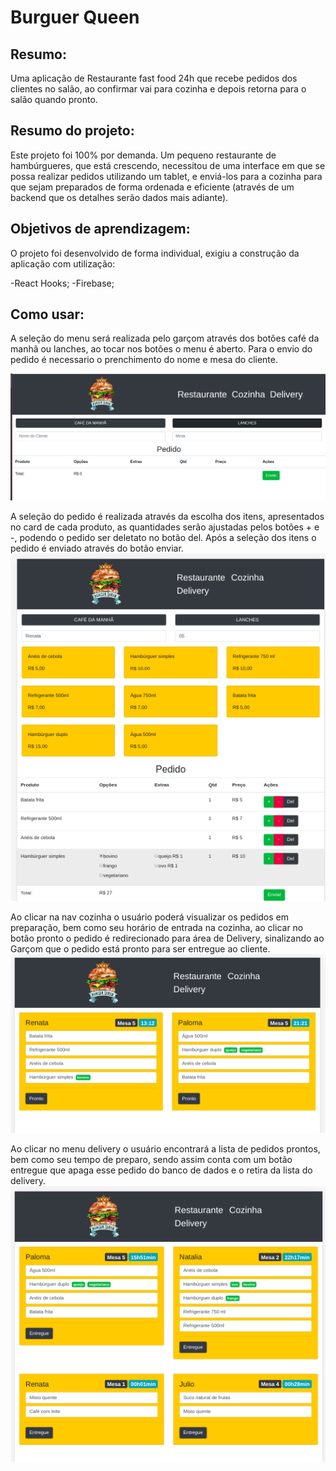 
# Burguer Queen

## Resumo:

Uma aplicação de Restaurante fast food 24h que recebe pedidos dos clientes no salão, ao confirmar vai para cozinha e depois retorna para o salão quando pronto.

## Resumo do projeto:

Este projeto foi 100% por demanda. Um pequeno restaurante de hambúrgueres, que está crescendo, necessitou de uma interface em que se possa realizar pedidos utilizando um tablet, e enviá-los para a cozinha para que sejam preparados de forma ordenada e eficiente (através de um backend que os detalhes serão dados mais adiante).

## Objetivos de aprendizagem:

O projeto foi desenvolvido de forma individual, exigiu a construção da aplicação com utilização:

-React Hooks; 
-Firebase;

## Como usar:

A seleção do menu será realizada pelo garçom através dos botões café da manhã ou lanches, ao tocar nos botões o menu é aberto. Para o envio do pedido é necessario o prenchimento do nome e mesa do cliente.

![telainicio](src/images/telainicio.jpg)


A seleção do pedido é realizada através da escolha dos itens, apresentados no card de cada produto, as quantidades serão ajustadas pelos botões + e -, podendo o pedido ser deletato no botão del. Após a seleção dos itens o pedido é enviado através do botão enviar.
![telapedido](src/images/telapedido.jpg)


Ao clicar na nav cozinha o usuário poderá visualizar os pedidos em preparação, bem como seu horário de entrada na cozinha, ao clicar no botão pronto o pedido é redirecionado para área de Delivery, sinalizando ao Garçom que o pedido está pronto para ser entregue ao cliente.
![telacozinha](src/images/telacozinha.jpg)

Ao clicar no menu delivery o usuário encontrará a lista de pedidos prontos, bem como seu tempo de preparo, sendo assim conta com um botão entregue que apaga esse pedido do banco de dados e o retira da lista do delivery.
![teladelivery](src/images/teladelivery.jpg) 